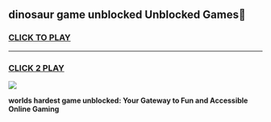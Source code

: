 
## dinosaur game unblocked Unblocked Games👋
<h3>
<a href="https://premium.freeplayer.one?title=dinosaur_game_unblocked&ref=16F">CLICK TO PLAY</a></h3>
<hr>

<h3>
<a href="https://premium.freeplayer.one?title=dinosaur_game_unblocked&ref=16F">CLICK 2 PLAY</a>
  
</h3>

<a href="https://premium.freeplayer.one?title=dinosaur_game_unblocked&ref=16F/"><img src="https://clearcache.store/games.png"></a>


**worlds hardest game unblocked: Your Gateway to Fun and Accessible Online Gaming**
